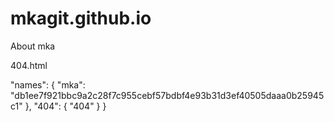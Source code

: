 # mkagit.github.io
About mka

404.html

  "names": {
    "mka": "db1ee7f921bbc9a2c28f7c955cebf57bdbf4e93b31d3ef40505daaa0b25945c1"
  },
  "404": { "404" 
  }
}
